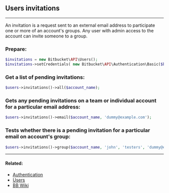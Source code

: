 ## Users invitations

----
An invitation is a request sent to an external email address to participate one or more of an account's groups.
Any user with admin access to the account can invite someone to a group.

### Prepare:
```php
$invitations = new Bitbucket\API\Users();
$invitations->setCredentials( new Bitbucket\API\Authentication\Basic($bb_user, $bb_pass) );
```

### Get a list of pending invitations:
```php
$users->invitations()->all($account_name);
```

### Gets any pending invitations on a team or individual account for a particular email address:
```php
$users->invitations()->email($account_name, 'dummy@example.com');
```

### Tests whether there is a pending invitation for a particular email on account's group:
```php
$users->invitations()->group($account_name, 'john', 'testers', 'dummy@example.com');
```

----

#### Related:
  * [Authentication](authentication.md)
  * [Users](../users.md)
  * [BB Wiki](https://confluence.atlassian.com/display/BITBUCKET/invitations+Resource#invitationsResource-Overview)
